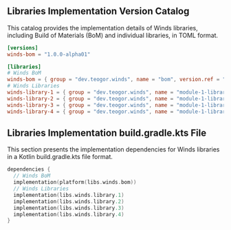 ## Libraries Implementation Version Catalog

This catalog provides the implementation details of Winds libraries, including Build of Materials (BoM) and individual libraries, in TOML format.

```toml
[versions]
winds-bom = "1.0.0-alpha01"

[libraries]
# Winds BoM
winds-bom = { group = "dev.teogor.winds", name = "bom", version.ref = "winds-bom" }
# Winds Libraries
winds-library-1 = { group = "dev.teogor.winds", name = "module-1-library-1" }
winds-library-2 = { group = "dev.teogor.winds", name = "module-1-library-2" }
winds-library-3 = { group = "dev.teogor.winds", name = "module-1-library-3" }
winds-library-4 = { group = "dev.teogor.winds", name = "module-1-library-4" }
```

## Libraries Implementation build.gradle.kts File

This section presents the implementation dependencies for Winds libraries in a Kotlin build.gradle.kts file format.

```kotlin
dependencies {
  // Winds BoM
  implementation(platform(libs.winds.bom))
  // Winds Libraries
  implementation(libs.winds.library.1)
  implementation(libs.winds.library.2)
  implementation(libs.winds.library.3)
  implementation(libs.winds.library.4)
}
```

